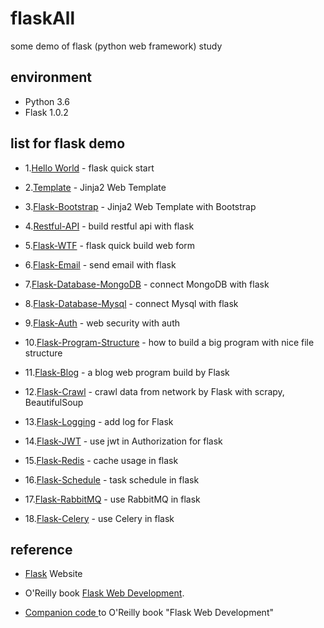 # flaskAll

some demo of flask (python web framework) study

## environment

* Python 3.6
* Flask 1.0.2

## list for flask demo 

* 1.[Hello World](/1.hello-world) - flask quick start

* 2.[Template](./2.templates) - Jinja2 Web Template

* 3.[Flask-Bootstrap](./3.templates-bootstrap) - Jinja2 Web Template with Bootstrap

* 4.[Restful-API](./4.restful-api) - build restful api with flask

* 5.[Flask-WTF](./5.flask-wtf) - flask quick build web form 

* 6.[Flask-Email](./6.flask-email) - send email with flask

* 7.[Flask-Database-MongoDB](./7.database-mongo) - connect MongoDB with flask

* 8.[Flask-Database-Mysql](./8.database-mysql) - connect Mysql with flask

* 9.[Flask-Auth](./9.flask-auth)  - web security with auth

* 10.[Flask-Program-Structure](/10.program-structure) - how to build a big program with nice file structure

* 11.[Flask-Blog](/11.flask-blog) - a blog web program build by Flask

* 12.[Flask-Crawl](/12.flask-crawl) - crawl data from network by Flask with scrapy, BeautifulSoup

* 13.[Flask-Logging](/13.flask-logging) - add log for Flask

* 14.[Flask-JWT](/14.flask-jwt) -  use jwt in Authorization for flask

* 15.[Flask-Redis](/15.flask-redis) -  cache usage in flask

* 16.[Flask-Schedule](/16.flask-schedule) -  task schedule in flask

* 17.[Flask-RabbitMQ](/16.flask-schedule) -  use RabbitMQ in flask

* 18.[Flask-Celery](/16.flask-schedule) -  use Celery in flask


## reference

* [Flask](http://flask.pocoo.org/) Website

* O'Reilly book [Flask Web Development](http://www.flaskbook.com).

* [Companion code ](https://github.com/miguelgrinberg/flasky)  to O'Reilly book "Flask Web Development"
